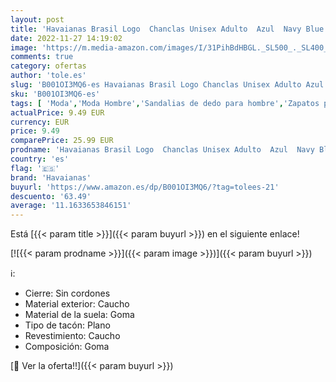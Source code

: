 ```yaml
---
layout: post
title: 'Havaianas Brasil Logo  Chanclas Unisex Adulto  Azul  Navy Blue 01   41/42 EU'
date: 2022-11-27 14:19:02
image: 'https://m.media-amazon.com/images/I/31PihBdHBGL._SL500_._SL400_.jpg'
comments: true
category: ofertas
author: 'tole.es'
slug: 'B001OI3MQ6-es Havaianas Brasil Logo Chanclas Unisex Adulto Azul Navy...'
sku: 'B001OI3MQ6-es'
tags: [ 'Moda','Moda Hombre','Sandalias de dedo para hombre','Zapatos para hombre','chanclas','havaianas','🇪🇸', ]
actualPrice: 9.49 EUR
currency: EUR
price: 9.49
comparePrice: 25.99 EUR
prodname: 'Havaianas Brasil Logo  Chanclas Unisex Adulto  Azul  Navy Blue 01   41/42 EU'
country: 'es'
flag: '🇪🇸'
brand: 'Havaianas'
buyurl: 'https://www.amazon.es/dp/B001OI3MQ6/?tag=tolees-21'
descuento: '63.49'
average: '11.1633653846151'
---
```


Está [{{< param title >}}]({{< param buyurl >}}) en el siguiente enlace!

[![{{< param prodname >}}]({{< param image >}})]({{< param buyurl >}})

ℹ️:

- Cierre: Sin cordones
- Material exterior: Caucho
- Material de la suela: Goma
- Tipo de tacón: Plano
- Revestimiento: Caucho
- Composición: Goma

[🛒 Ver la oferta!!]({{< param buyurl >}})
